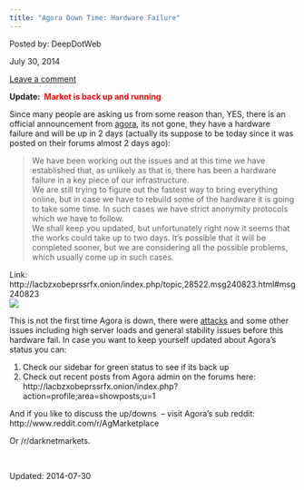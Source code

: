 ```yaml
---
title: "Agora Down Time: Hardware Failure"
---
```


Posted by: DeepDotWeb

<span>July 30, 2014</span>

<a href="/2014/07/30/agora-2/#respond">Leave a comment</a></span>
</p>
<p><strong>Update:  <span style="color: #ff0000;">Market is back up and running<br/>
</span></strong></p>
<p>Since many people are asking us from some reason than, YES, there is an official announcement from <a href="marketplace-directory/listing/agora-market">agora</a>, its not gone, they have a hardware failure and will be up in 2 days (actually its suppose to be today since it was posted on their forums almost 2 days ago):</p>
<blockquote><p>We have been working out the issues and at this time we have established that, as unlikely as that is, there has been a hardware failure in a key piece of our infrastructure.<br/>
    We are still trying to figure out the fastest way to bring everything online, but in case we have to rebuild some of the hardware it is going to take some time. In such cases we have strict anonymity protocols which we have to follow.<br/>
    We shall keep you updated, but unfortunately right now it seems that the works could take up to two days. It&#8217;s possible that it will be completed sooner, but we are considering all the possible problems, which usually come up in such cases.</p></blockquote>
<p>Link:<br/>
    http://lacbzxobeprssrfx.onion/index.php/topic,28522.msg240823.html#msg240823<br/>


<img src="/imgs/2014/07/down.png"/>
<p>This is not the first time Agora is down, there were <a href="/2014/03/10/what-to-do-while-your-favorite-market-is-under-attack-agora/">attacks</a> and some other issues including high server loads and general stability issues before this hardware fail. In case you want to keep yourself updated about Agora&#8217;s status you can:</p>
<ol>
<li>Check our sidebar for green status to see if its back up</li>
<li>Check out recent posts from Agora admin on the forums here:  http://lacbzxobeprssrfx.onion/index.php?action=profile;area=showposts;u=1</li>
</ol>
<p>And if you like to discuss the up/downs  &#8211; visit Agora&#8217;s sub reddit:  http://www.reddit.com/r/AgMarketplace</p>
<p>Or /r/darknetmarkets.</p>
<p>&nbsp;</p>

Updated: 2014-07-30
    
